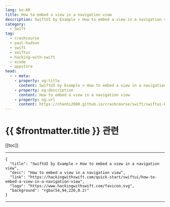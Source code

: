 ```yaml
---
lang: ko-KR
title: How to embed a view in a navigation view
description: SwiftUI by Example > How to embed a view in a navigation view
category:
  - Swift
tag: 
  - crashcourse
  - paul-hudson
  - swift
  - swiftui
  - hacking-with-swift
  - xcode
  - appstore
head:
  - - meta:
    - property: og:title
      content: SwiftUI by Example > How to embed a view in a navigation view
    - property: og:description
      content: How to embed a view in a navigation view
    - property: og:url
      content: https://chanhi2000.github.io/crashcourse/swift/swiftui-by-example/13-navigation/how-to-embed-a-view-in-a-navigation-view.html
---
```


# {{ $frontmatter.title }} 관련

[[toc]]

---

```component VPCard
{
  "title": "SwiftUI by Example > How to embed a view in a navigation view",
  "desc": "How to embed a view in a navigation view",
  "link": "https://hackingwithswift.com/quick-start/swiftui/how-to-embed-a-view-in-a-navigation-view",
  "logo": "https://www.hackingwithswift.com/favicon.svg",
  "background": "rgba(54,94,226,0.2)"
}
```

---

<TagLinks />